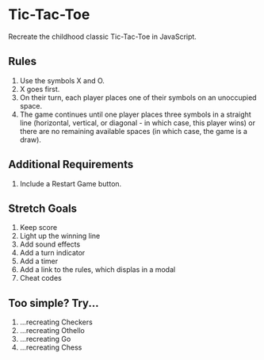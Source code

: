 # Tic-Tac-Toe

Recreate the childhood classic Tic-Tac-Toe in JavaScript.

## Rules

1. Use the symbols X and O.
2. X goes first.
3. On their turn, each player places one of their symbols on an unoccupied space.
4. The game continues until one player places three symbols in a straight line (horizontal, vertical, or diagonal - in which case, this player wins) or there are no remaining available spaces (in which case, the game is a draw).


## Additional Requirements

1. Include a Restart Game button.

## Stretch Goals

1. Keep score
2. Light up the winning line
3. Add sound effects
4. Add a turn indicator
5. Add a timer
6. Add a link to the rules, which displas in a modal
7. Cheat codes

## Too simple? Try...

1. ...recreating Checkers
2. ...recreating Othello
3. ...recreating Go
4. ...recreating Chess